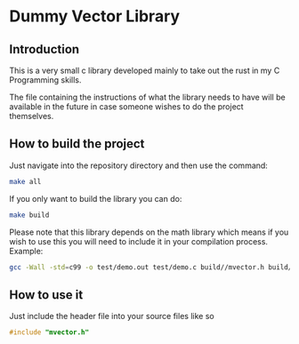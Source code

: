 # Dummy Vector Library

## Introduction
This is a very small c library developed mainly to take out the rust in my C Programming skills.

The file containing the instructions of what the library needs to have will be available in the future in case someone wishes to do the project themselves.

## How to build the project
Just navigate into the repository directory and then use the command:

```bash
make all
```

If you only want to build the library you can do:

```bash
make build
```

Please note that this library depends on the math library which means if you wish to use this you will need to include it in your compilation process. Example:

```bash
gcc -Wall -std=c99 -o test/demo.out test/demo.c build//mvector.h build/libmvector.a -lm
```

## How to use it

Just include the header file into your source files like so

```c
#include "mvector.h"
```